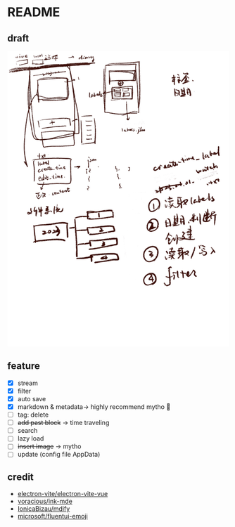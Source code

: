 # README

## draft

![draft](design/draft.JPG)

## feature

- [x] stream
- [x] filter
- [x] auto save
- [x] markdown & metadata-> highly recommend mytho 🎉
- [ ] tag: delete
- [ ] ~~add past block~~ -> time traveling
- [ ] search
- [ ] lazy load
- [ ] ~~insert image~~ -> mytho
- [ ] update (config file AppData)

## credit

- [electron-vite/electron-vite-vue](https://github.com/electron-vite/electron-vite-vue)
- [voracious/ink-mde](https://github.com/voracious/ink-mde)
- [IonicaBizau/mdify](https://github.com/IonicaBizau/mdify)
- [microsoft/fluentui-emoji](https://github.com/microsoft/fluentui-emoji)
